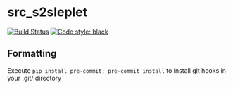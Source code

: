 # src_s2sleplet

[![Build Status](https://travis-ci.com/astro-informatics/src_s2sleplet.svg?token=UqqrppU2bds4bePSjLza&branch=master)](https://travis-ci.com/astro-informatics/src_s2sleplet)
[![Code style: black](https://img.shields.io/badge/code%20style-black-000000.svg)](https://github.com/ambv/black)

## Formatting

Execute `pip install pre-commit; pre-commit install` to install git hooks in your .git/ directory

